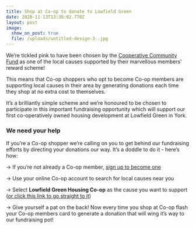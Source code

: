 ```yaml
---
title: Shop at Co-op to donate to Lowfield Green
date: 2020-11-13T13:30:02.770Z
layout: post
image:
  show_on_post: true
  file: /uploads/untitled-design-3-.jpg
---
```

We’re tickled pink to have been chosen by the [Cooperative Community Fund](https://www.coop.co.uk/membership/what-your-community-gets?utm_source=Coop.co.uk&utm_medium=relaunch_block&utm_campaign=value_to_community) as one of the local causes supported by their marvellous members’ reward scheme!

This means that Co-op shoppers who opt to become Co-op members are supporting local causes in their area by generating donations each time they shop at no extra cost to themselves.

It’s a brilliantly simple scheme and we’re honoured to be chosen to participate in this important fundraising opportunity which will support our first co-operatively owned housing development at Lowfield Green in York.

### We need your help

If you’re a Co-op shopper we’re calling on you to get behind our fundraising efforts by directing your donations our way. It’s a doddle to do it - here’s how:

\-> If you’re not already a Co-op member, [sign up to become one](https://membership.coop.co.uk/register?utm_source=Value_to_community&utm_medium=relaunch_link&utm_campaign=join_membership&_ga=2.56028131.910846333.1605188360-1245370504.1604489968&_gac=1.16542276.1604489968.CjwKCAiAv4n9BRA9EiwA30WND0rnPEBEQBOJDDXMmMc0nR9-dJg6P5wT8PA-YSb-Map4ceqVz-3HzhoCxUkQAvD_BwE)

\-> Use your online Co-op account to search for local causes near you

\-> Select **Lowfield Green Housing Co-op** as the cause you want to support ([or click this link to go straight to it](https://membership.coop.co.uk/causes/52657))

\-> Give yourself a pat on the back! Now every time you shop at Co-op flash your Co-op members card to generate a donation that will wing it’s way to our fundraising pot!